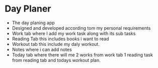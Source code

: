 # Day Planer

- The day planing app
- Designed and developed according tom my personal requirements
- Work tab where I add my work task along with its sub tasks
- Reading Tab this includes books i want to read
- Workout tab this include my daly workout.
- Notes where i can add notes
- Today tab where there will me 2 works from work tab 1 reading task from reading tab and todays workout plan.
